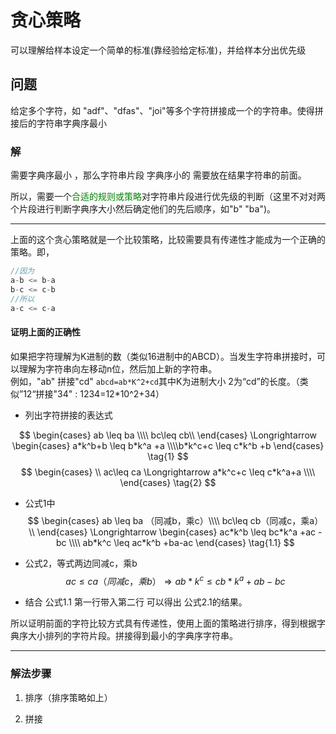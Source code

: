 # 贪心策略

可以理解给样本设定一个简单的标准(靠经验给定标准)，并给样本分出优先级

## 问题

给定多个字符，如 "adf"、"dfas"、"joi"等多个字符拼接成一个的字符串。使得拼接后的字符串字典序最小

### 解

需要字典序最小 ，那么字符串片段 字典序小的 需要放在结果字符串的前面。

所以，需要一个<font color="#008000">合适的规则或策略</font>对字符串片段进行优先级的判断（这里不对对两个片段进行判断字典序大小然后确定他们的先后顺序，如"b" "ba")。

---

上面的这个贪心策略就是一个比较策略，比较需要具有传递性才能成为一个正确的策略。即，

```js
//因为
a-b <= b-a
b-c <= c-b
//所以
a-c <= c-a
```

#### 证明上面的正确性

如果把字符理解为K进制的数（类似16进制中的ABCD）。当发生字符串拼接时，可以理解为字符串向左移动n位，然后加上新的字符串。  
例如，"ab" 拼接"cd"  `abcd=ab*K^2+cd`其中K为进制大小 2为“cd”的长度。（类似”12“拼接"34" :  1234=12*10^2+34）

- 列出字符拼接的表达式

$$
\begin{cases} ab \leq ba \\\\ bc\leq cb\\  \end{cases}
\Longrightarrow
\begin{cases} a*k^b+b \leq b*k^a +a \\\\b*k^c+c \leq c*k^b +b \end{cases}
\tag{1}
$$
$$
\begin{cases} \\ ac\leq ca  \Longrightarrow  a*k^c+c \leq c*k^a+a \\\\ \end{cases}
\tag{2}
$$

- 公式1中
  $$
  \begin{cases} ab \leq ba （同减b，乘c）\\\\ bc\leq cb（同减c，乘a）\\  \end{cases}
  \Longrightarrow
  \begin{cases} ac*k^b \leq bc*k^a +ac -bc \\\\ ab*k^c \leq ac*k^b +ba-ac \end{cases}
  \tag{1.1}
  $$

- 公式2，等式两边同减c，乘b
  $$
  ac\leq ca （同减c，乘b）  \Longrightarrow  
  ab*k^c\leq cb*k^a+ab -bc
  \tag{2.1}
  $$

- 结合 公式1.1  第一行带入第二行 可以得出 公式2.1的结果。

所以证明前面的字符比较方式具有传递性，使用上面的策略进行排序，得到根据字典序大小排列的字符片段。拼接得到最小的字典序字符串。

---

### 解法步骤

1. 排序（排序策略如上）

2. 拼接
